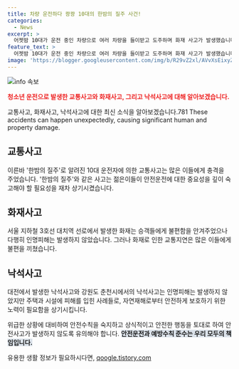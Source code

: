 ```yaml
---
title: 차량 운전하다 쾅쾅 10대의 한밤의 질주 사건!
categories:
  - News
excerpt: >
  어젯밤 10대가 운전 중인 차량으로 여러 차량을 들이받고 도주하며 화재 사고가 발생했습니다. 서울 지하철 3호선 대치역에서 화재로 일산선 운행이 일부 지연되었고, 대전에서는 낙석으로 인한 주택 위기가 있었습니다. 또한 폐유가 농수로에 고의로 버려져 농가 피해가 우려되고 있습니다. 
feature_text: >
  어젯밤 10대가 운전 중인 차량으로 여러 차량을 들이받고 도주하며 화재 사고가 발생했습니다. 서울 지하철 3호선 대치역에서 화재로 일산선 운행이 일부 지연되었고, 대전에서는 낙석으로 인한 주택 위기가 있었습니다. 또한 폐유가 농수로에 고의로 버려져 농가 피해가 우려되고 있습니다. 
image: 'https://blogger.googleusercontent.com/img/b/R29vZ2xl/AVvXsEixyZcFfHzMRdzZMjFBmAUKJYCLCGyLL1o632UiGVXcaFdKo_bkvkuCioo0uUKlGfBVcT3P84aROyZIXSBEx3Aw5nCQ3pTgDom1WDC4m8eifvWiAmWEEVb4x6G_l8C0QH225ldMjyaFvpxGEBGNO37VmDTDMHGhJPq73UglMfDca1-0aw/s1600/blogspot.png'
---
```


<p><img src="https://blogger.googleusercontent.com/img/b/R29vZ2xl/AVvXsEixyZcFfHzMRdzZMjFBmAUKJYCLCGyLL1o632UiGVXcaFdKo_bkvkuCioo0uUKlGfBVcT3P84aROyZIXSBEx3Aw5nCQ3pTgDom1WDC4m8eifvWiAmWEEVb4x6G_l8C0QH225ldMjyaFvpxGEBGNO37VmDTDMHGhJPq73UglMfDca1-0aw/s1600/blogspot.png" alt="info 속보" /></p>

<p><b><span style="color: #ee2323;">청소년 운전으로 발생한 교통사고와 화재사고, 그리고 낙석사고에 대해 알아보겠습니다.</span></b></p>

<p>교통사고, 화재사고, 낙석사고에 대한 최신 소식을 알아보겠습니다.781 These accidents can happen unexpectedly, causing significant human and property damage.</p>

<h2 data-ke-size="size26">교통사고</h2>

<p>이른바 '한밤의 질주'로 알려진 10대 운전자에 의한 교통사고는 많은 이들에게 충격을 주었습니다. '한밤의 질주'와 같은 사고는 젊은이들이 안전운전에 대한 중요성을 깊이 숙고해야 할 필요성을 재차 상기시켰습니다.</p>

<h2 data-ke-size="size26">화재사고</h2>

<p>서울 지하철 3호선 대치역 선로에서 발생한 화재는 승객들에게 불편함을 안겨주었으나 다행히 인명피해는 발생하지 않았습니다. 그러나 화재로 인한 교통지연은 많은 이들에게 불편을 끼쳤습니다.</p>

<h2 data-ke-size="size26">낙석사고</h2>

<p>대전에서 발생한 낙석사고와 강원도 춘천시에서의 낙석사고는 인명피해는 발생하지 않았지만 주택과 시설에 피해를 입힌 사례들로, 자연재해로부터 안전하게 보호하기 위한 노력이 필요함을 상기시킵니다.</p>

<p>위급한 상황에 대비하여 안전수칙을 숙지하고 상식적이고 안전한 행동을 토대로 하여 안전사고가 발생하지 않도록 유의해야 합니다. <b><span style="background-color: #21538527;">안전운전과 예방수칙 준수는 우리 모두의 책임입니다.</span></b></p>
유용한 생활 정보가 필요하시다면, <a href="https://qoogle.tistory.com" rel="dofollow">qoogle.tistory.com</a>


